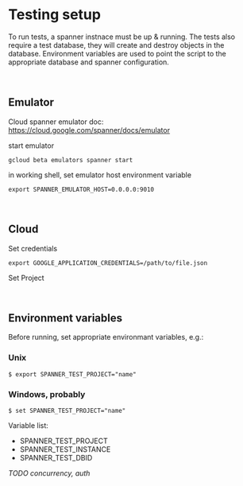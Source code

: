 # Testing setup 

To run tests, a spanner instnace must be up & running. The tests also require a test database, they will create and destroy objects in the database. Environment variables are used to point the script to the appropriate database and spanner configuration.

<br>

## Emulator 

Cloud spanner emulator doc: https://cloud.google.com/spanner/docs/emulator

start emulator 
```
gcloud beta emulators spanner start
```


in working shell, set emulator host environment variable

```
export SPANNER_EMULATOR_HOST=0.0.0.0:9010
```

<br>

## Cloud 

Set credentials 
```
export GOOGLE_APPLICATION_CREDENTIALS=/path/to/file.json
```

Set Project

<br>

## Environment variables 

Before running, set appropriate environmant variables, e.g.: 

### Unix

```
$ export SPANNER_TEST_PROJECT="name"
```

### Windows, probably 

```
$ set SPANNER_TEST_PROJECT="name"
```

Variable list:
* SPANNER_TEST_PROJECT
* SPANNER_TEST_INSTANCE
* SPANNER_TEST_DBID


*TODO concurrency, auth*
